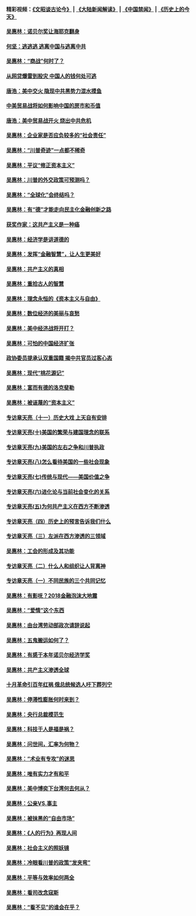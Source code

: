 #### 精彩视频：[《文昭谈古论今》](https://github.com/gfw-breaker/wenzhao/blob/master/README.md?t=12160931) | [《大陆新闻解读》](https://github.com/gfw-breaker/ntdtv-comedy/blob/master/README.md?t=12160931) | [《中国禁闻》](https://github.com/gfw-breaker/ntdtv-news/blob/master/README.md?t=12160931) | [《历史上的今天》](https://github.com/gfw-breaker/today-in-history/blob/master/README.md?t=12160931) 

#### [吴惠林：诺贝尔奖让海耶克翻身](../pages/nsc423/n10890049.md?t=12160931) 

#### [何坚：逃逃逃 逃离中国与逃离中共](../pages/nsc423/n10592891.md?t=12160931) 

#### [吴惠林：“商战”何时了？](../pages/nsc423/n10573558.md?t=12160931) 

#### [从网贷爆雷到股灾 中国人的钱何处可逃](../pages/nsc423/n10572800.md?t=12160931) 

#### [唐浩：美中交火 隐现中共黑势力混水摸鱼](../pages/nsc423/n10544040.md?t=12160931) 

#### [中美贸易战将如何影响中国的房市和币值](../pages/nsc423/n10543697.md?t=12160931) 

#### [唐浩：美中贸易战开火 烧出中共危机](../pages/nsc423/n10540126.md?t=12160931) 

#### [吴惠林：企业家是否应负较多的“社会责任”](../pages/nsc423/n10535022.md?t=12160931) 

#### [吴惠林：“川普奇迹”一点都不稀奇](../pages/nsc423/n10512808.md?t=12160931) 

#### [吴惠林：平议“修正资本主义”](../pages/nsc423/n10495724.md?t=12160931) 

#### [吴惠林：川普的外交政策可预测吗？](../pages/nsc423/n10462387.md?t=12160931) 

#### [吴惠林：“全球化”会终结吗？](../pages/nsc423/n10452838.md?t=12160931) 

#### [吴惠林：有“德”才能走向民主化金融创新之路](../pages/nsc423/n10432292.md?t=12160931) 

#### [获奖作家：这共产主义是一种癌](../pages/nsc423/n10431541.md?t=12160931) 

#### [吴惠林：经济学是讲道德的](../pages/nsc423/n10398014.md?t=12160931) 

#### [吴惠林：发挥“金融智慧”，让人生更美好](../pages/nsc423/n10375019.md?t=12160931) 

#### [吴惠林：共产主义的真相](../pages/nsc423/n10351394.md?t=12160931) 

#### [吴惠林：重拾古人的智慧](../pages/nsc423/n10337691.md?t=12160931) 

#### [吴惠林：理念永恒的《资本主义与自由》](../pages/nsc423/n10316274.md?t=12160931) 

#### [吴惠林：数位经济的美丽与哀愁](../pages/nsc423/n10292946.md?t=12160931) 

#### [吴惠林：美中经济战将开打？](../pages/nsc423/n10258825.md?t=12160931) 

#### [吴惠林：可怕的中国经济扩张](../pages/nsc423/n10219147.md?t=12160931) 

#### [政协委员提承认双重国籍 揭中共官员过客心态](../pages/nsc423/n10208809.md?t=12160931) 

#### [吴惠林：现代“桃花源记”](../pages/nsc423/n10185234.md?t=12160931) 

#### [吴惠林：富而有德的洛克斐勒](../pages/nsc423/n10142264.md?t=12160931) 

#### [吴惠林：被诬蔑的“资本主义”](../pages/nsc423/n10124816.md?t=12160931) 

#### [专访章天亮（十一）历史大戏 上天自有安排](../pages/nsc423/n10094905.md?t=12160931) 

#### [专访章天亮(十)美国的繁荣与建国理念的联系](../pages/nsc423/n10094899.md?t=12160931) 

#### [专访章天亮(九)美国的左右之争和川普执政](../pages/nsc423/n10094889.md?t=12160931) 

#### [专访章天亮(八)怎么看待美国的一些社会现象](../pages/nsc423/n10094857.md?t=12160931) 

#### [专访章天亮(七)传统与现代——美国价值之争](../pages/nsc423/n10093140.md?t=12160931) 

#### [专访章天亮(六)进化论与当前社会变化的关系](../pages/nsc423/n10092036.md?t=12160931) 

#### [专访章天亮(五)为何共产主义在西方不断渗透](../pages/nsc423/n10083620.md?t=12160931) 

#### [专访章天亮（四）历史上的预言告诉我们什么](../pages/nsc423/n10083606.md?t=12160931) 

#### [专访章天亮（三）左派在西方渗透的三领域](../pages/nsc423/n10081115.md?t=12160931) 

#### [吴惠林：工会的形成及其功能](../pages/nsc423/n10080633.md?t=12160931) 

#### [专访章天亮（二）什么人和组织让人背离神](../pages/nsc423/n10076637.md?t=12160931) 

#### [专访章天亮（一）不同民族的三个共同记忆](../pages/nsc423/n10074188.md?t=12160931) 

#### [吴惠林：有影呒？2018金融泡沫大地震](../pages/nsc423/n10040534.md?t=12160931) 

#### [吴惠林：“爱情”这个东西](../pages/nsc423/n10019423.md?t=12160931) 

#### [吴惠林：由台湾劳动部政次请辞说起](../pages/nsc423/n9979679.md?t=12160931) 

#### [吴惠林：五鬼搬运如何了？](../pages/nsc423/n9925338.md?t=12160931) 

#### [吴惠林：有感于本年诺贝尔经济学奖](../pages/nsc423/n9871883.md?t=12160931) 

#### [吴惠林：共产主义渗透全球](../pages/nsc423/n9812748.md?t=12160931) 

#### [十月革命引百年红祸 俄总统候选人吁下葬列宁](../pages/nsc423/n9810182.md?t=12160931) 

#### [吴惠林：停滞性膨胀何时来到？](../pages/nsc423/n9764136.md?t=12160931) 

#### [吴惠林：央行总裁模范生](../pages/nsc423/n9728134.md?t=12160931) 

#### [吴惠林：科技于人是福是祸？](../pages/nsc423/n9672982.md?t=12160931) 

#### [吴惠林：问世间，汇率为何物？](../pages/nsc423/n9621788.md?t=12160931) 

#### [吴惠林：“术业有专攻”的迷思](../pages/nsc423/n9580363.md?t=12160931) 

#### [吴惠林：唯有实力才有和平](../pages/nsc423/n9529599.md?t=12160931) 

#### [吴惠林：美中博奕下台湾何去何从？](../pages/nsc423/n9483598.md?t=12160931) 

#### [吴惠林：公亲VS.事主](../pages/nsc423/n9425637.md?t=12160931) 

#### [吴惠林：被抹黑的“自由市场”](../pages/nsc423/n9351545.md?t=12160931) 

#### [吴惠林：《人的行为》再现人间](../pages/nsc423/n9296339.md?t=12160931) 

#### [吴惠林：社会主义的照妖镜](../pages/nsc423/n9243460.md?t=12160931) 

#### [吴惠林：冷眼看川普的政策“发夹弯”](../pages/nsc423/n9120684.md?t=12160931) 

#### [吴惠林：平等与效率如何两全](../pages/nsc423/n9075430.md?t=12160931) 

#### [吴惠林：看司改念寇斯](../pages/nsc423/n9024915.md?t=12160931) 

#### [吴惠林：“看不见”的谁会在乎？](../pages/nsc423/n8977488.md?t=12160931) 

